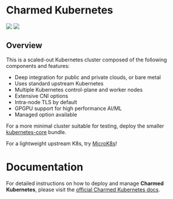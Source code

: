 # Charmed Kubernetes

![](https://img.shields.io/badge/kubernetes-1.32-brightgreen.svg)
![](https://img.shields.io/badge/juju-3.1+-brightgreen.svg)


## Overview

This is a scaled-out Kubernetes cluster composed of the following components and features:

-   Deep integration for public and private clouds, or bare metal
-   Uses standard upstream Kubernetes
-   Multiple Kubernetes control-plane and worker nodes
-   Extensive CNI options
-   Intra-node TLS by default
-   GPGPU support for high performance AI/ML
-   Managed option available

For a more minimal cluster suitable for testing, deploy the smaller
[kubernetes-core](https://charmhub.io/kubernetes-core) bundle.

For a lightweight upstream K8s, try [MicroK8s](https://microk8s.io)!


# Documentation

For detailed instructions on how to deploy and manage **Charmed Kubernetes**, please visit the 
[official Charmed Kubernetes docs](https://www.ubuntu.com/kubernetes/docs/).

